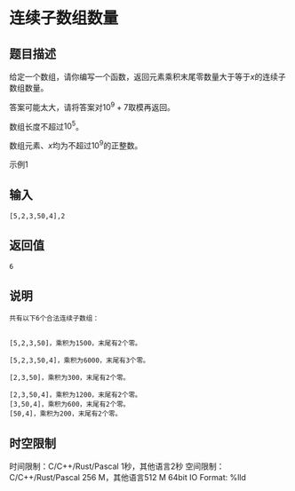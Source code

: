 # 连续子数组数量

## 题目描述

给定一个数组，请你编写一个函数，返回元素乘积末尾零数量大于等于$x$的连续子数组数量。 

答案可能太大，请将答案对$10^9+7$取模再返回。 

  


数组长度不超过$10^5$。  


数组元素、$x$均为不超过$10^9$的正整数。 

示例1 

## 输入
    
    
    [5,2,3,50,4],2

## 返回值
    
    
    6
    

## 说明
    
    
    共有以下6个合法连续子数组：  
    
    
    [5,2,3,50]，乘积为1500，末尾有2个零。
    
    [5,2,3,50,4]，乘积为6000，末尾有3个零。
    
    [2,3,50]，乘积为300，末尾有2个零。
    
    [2,3,50,4]，乘积为1200，末尾有2个零。  
    [3,50,4]，乘积为600，末尾有2个零。  
    [50,4]，乘积为200，末尾有2个零。  
    


## 时空限制

时间限制：C/C++/Rust/Pascal 1秒，其他语言2秒
空间限制：C/C++/Rust/Pascal 256 M，其他语言512 M
64bit IO Format: %lld